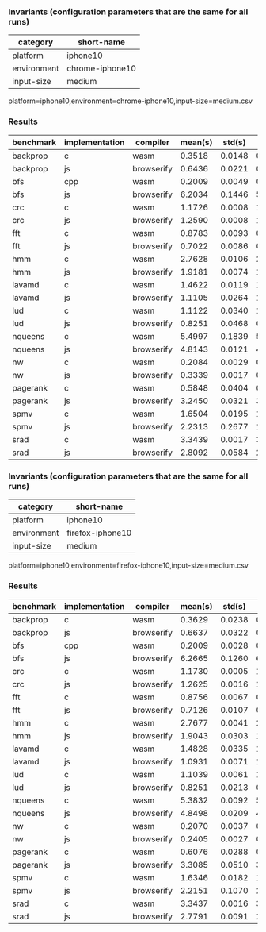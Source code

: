 

### Invariants (configuration parameters that are the same for all runs) ###

| category    | short-name      |
| ----------- | --------------- |
| platform    | iphone10        |
| environment | chrome-iphone10 |
| input-size  | medium          |
platform=iphone10,environment=chrome-iphone10,input-size=medium.csv

### Results ###

| benchmark | implementation | compiler   | mean(s) | std(s) | min(s) | max(s) | repetitions |
| --------- | -------------- | ---------- | ------- | ------ | ------ | ------ | ----------- |
| backprop  | c              | wasm       | 0.3518  | 0.0148 | 0.3330 | 0.3790 | 10          |
| backprop  | js             | browserify | 0.6436  | 0.0221 | 0.6311 | 0.7055 | 10          |
| bfs       | cpp            | wasm       | 0.2009  | 0.0049 | 0.1920 | 0.2050 | 10          |
| bfs       | js             | browserify | 6.2034  | 0.1446 | 5.9464 | 6.5165 | 10          |
| crc       | c              | wasm       | 1.1726  | 0.0008 | 1.1710 | 1.1740 | 10          |
| crc       | js             | browserify | 1.2590  | 0.0008 | 1.2580 | 1.2600 | 10          |
| fft       | c              | wasm       | 0.8783  | 0.0093 | 0.8680 | 0.9010 | 10          |
| fft       | js             | browserify | 0.7022  | 0.0086 | 0.6918 | 0.7170 | 10          |
| hmm       | c              | wasm       | 2.7628  | 0.0106 | 2.7340 | 2.7720 | 10          |
| hmm       | js             | browserify | 1.9181  | 0.0074 | 1.9104 | 1.9339 | 10          |
| lavamd    | c              | wasm       | 1.4622  | 0.0119 | 1.4470 | 1.4760 | 10          |
| lavamd    | js             | browserify | 1.1105  | 0.0264 | 1.0741 | 1.1414 | 10          |
| lud       | c              | wasm       | 1.1122  | 0.0340 | 1.0840 | 1.2020 | 10          |
| lud       | js             | browserify | 0.8251  | 0.0468 | 0.7850 | 0.9200 | 10          |
| nqueens   | c              | wasm       | 5.4997  | 0.1839 | 5.3720 | 5.9070 | 10          |
| nqueens   | js             | browserify | 4.8143  | 0.0121 | 4.7990 | 4.8390 | 10          |
| nw        | c              | wasm       | 0.2084  | 0.0029 | 0.2040 | 0.2150 | 10          |
| nw        | js             | browserify | 0.3339  | 0.0017 | 0.3298 | 0.3360 | 10          |
| pagerank  | c              | wasm       | 0.5848  | 0.0404 | 0.5170 | 0.6310 | 10          |
| pagerank  | js             | browserify | 3.2450  | 0.0321 | 3.1800 | 3.2860 | 10          |
| spmv      | c              | wasm       | 1.6504  | 0.0195 | 1.6110 | 1.6850 | 10          |
| spmv      | js             | browserify | 2.2313  | 0.2677 | 1.8423 | 2.4019 | 10          |
| srad      | c              | wasm       | 3.3439  | 0.0017 | 3.3410 | 3.3470 | 10          |
| srad      | js             | browserify | 2.8092  | 0.0584 | 2.7658 | 2.9480 | 10          |


### Invariants (configuration parameters that are the same for all runs) ###

| category    | short-name       |
| ----------- | ---------------- |
| platform    | iphone10         |
| environment | firefox-iphone10 |
| input-size  | medium           |
platform=iphone10,environment=firefox-iphone10,input-size=medium.csv

### Results ###

| benchmark | implementation | compiler   | mean(s) | std(s) | min(s) | max(s) | repetitions |
| --------- | -------------- | ---------- | ------- | ------ | ------ | ------ | ----------- |
| backprop  | c              | wasm       | 0.3629  | 0.0238 | 0.3390 | 0.4160 | 10          |
| backprop  | js             | browserify | 0.6637  | 0.0322 | 0.6442 | 0.7518 | 10          |
| bfs       | cpp            | wasm       | 0.2009  | 0.0028 | 0.1970 | 0.2050 | 10          |
| bfs       | js             | browserify | 6.2665  | 0.1260 | 6.0460 | 6.4207 | 10          |
| crc       | c              | wasm       | 1.1730  | 0.0005 | 1.1720 | 1.1740 | 10          |
| crc       | js             | browserify | 1.2625  | 0.0016 | 1.2600 | 1.2660 | 10          |
| fft       | c              | wasm       | 0.8756  | 0.0067 | 0.8690 | 0.8880 | 10          |
| fft       | js             | browserify | 0.7126  | 0.0107 | 0.6998 | 0.7321 | 10          |
| hmm       | c              | wasm       | 2.7677  | 0.0041 | 2.7620 | 2.7730 | 10          |
| hmm       | js             | browserify | 1.9043  | 0.0303 | 1.8435 | 1.9297 | 10          |
| lavamd    | c              | wasm       | 1.4828  | 0.0335 | 1.4480 | 1.5460 | 10          |
| lavamd    | js             | browserify | 1.0931  | 0.0071 | 1.0863 | 1.1094 | 10          |
| lud       | c              | wasm       | 1.1039  | 0.0061 | 1.0940 | 1.1160 | 10          |
| lud       | js             | browserify | 0.8251  | 0.0213 | 0.7940 | 0.8750 | 10          |
| nqueens   | c              | wasm       | 5.3832  | 0.0092 | 5.3670 | 5.3920 | 10          |
| nqueens   | js             | browserify | 4.8498  | 0.0209 | 4.8180 | 4.8890 | 10          |
| nw        | c              | wasm       | 0.2070  | 0.0037 | 0.2040 | 0.2140 | 10          |
| nw        | js             | browserify | 0.2405  | 0.0027 | 0.2369 | 0.2451 | 10          |
| pagerank  | c              | wasm       | 0.6076  | 0.0288 | 0.5360 | 0.6350 | 10          |
| pagerank  | js             | browserify | 3.3085  | 0.0510 | 3.2356 | 3.3908 | 10          |
| spmv      | c              | wasm       | 1.6346  | 0.0182 | 1.6110 | 1.6560 | 10          |
| spmv      | js             | browserify | 2.2151  | 0.1070 | 2.1152 | 2.3988 | 10          |
| srad      | c              | wasm       | 3.3437  | 0.0016 | 3.3420 | 3.3470 | 10          |
| srad      | js             | browserify | 2.7791  | 0.0091 | 2.7643 | 2.7937 | 10          |